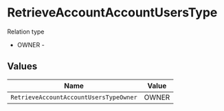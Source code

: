 # RetrieveAccountAccountUsersType

Relation type
* OWNER - 


## Values

| Name                                   | Value                                  |
| -------------------------------------- | -------------------------------------- |
| `RetrieveAccountAccountUsersTypeOwner` | OWNER                                  |